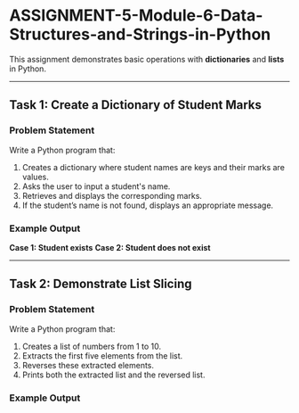 # ASSIGNMENT-5-Module-6-Data-Structures-and-Strings-in-Python

This assignment demonstrates basic operations with **dictionaries** and **lists** in Python.

---

## Task 1: Create a Dictionary of Student Marks

### Problem Statement
Write a Python program that:
1. Creates a dictionary where student names are keys and their marks are values.
2. Asks the user to input a student's name.
3. Retrieves and displays the corresponding marks.
4. If the student’s name is not found, displays an appropriate message.

### Example Output
**Case 1: Student exists**
**Case 2: Student does not exist**  


---

## Task 2: Demonstrate List Slicing

### Problem Statement
Write a Python program that:
1. Creates a list of numbers from 1 to 10.
2. Extracts the first five elements from the list.
3. Reverses these extracted elements.
4. Prints both the extracted list and the reversed list.

### Example Output
